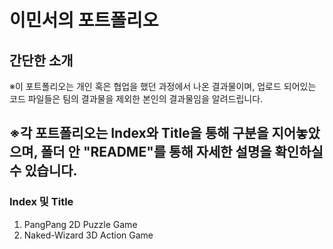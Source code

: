 # 이민서의 포트폴리오
## 간단한 소개
※이 포트폴리오는 개인 혹은 협업을 했던 과정에서 나온 결과물이며, 업로드 되어있는 코드 파일들은 팀의 결과물을 제외한 본인의 결과물임을 알려드립니다.

****※각 포트폴리오는 Index와 Title을 통해 구분을 지어놓았으며, 폴더 안 "README"를 통해 자세한 설명을 확인하실 수 있습니다.****
---
### Index 및 Title
1. PangPang 2D Puzzle Game
2. Naked-Wizard 3D Action Game
